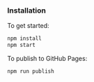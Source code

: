 
### Installation

To get started:

```bash
npm install
npm start
```

To publish to GitHub Pages:

```bash
npm run publish
```
